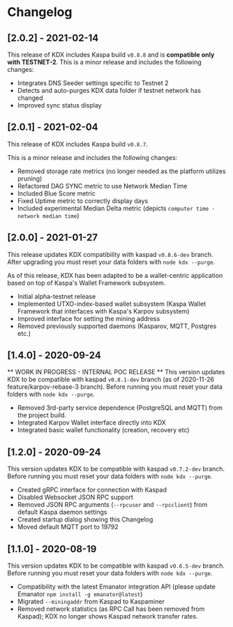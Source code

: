 # Changelog


## [2.0.2] - 2021-02-14
This release of KDX includes Kaspa build `v0.8.8` and is **compatible only with TESTNET-2**.
This is a minor release and includes the following changes:
- Integrates DNS Seeder settings specific to Testnet 2
- Detects and auto-purges KDX data folder if testnet network has changed
- Improved sync status display

## [2.0.1] - 2021-02-04
This release of KDX includes Kaspa build `v0.8.7`.

This is a minor release and includes the following changes:
- Removed storage rate metrics (no longer needed as the platform utilizes pruning)
- Refactored DAG SYNC metric to use Network Median Time
- Included Blue Score metric
- Fixed Uptime metric to correctly display days
- Included experimental Median Delta metric (depicts `computer time - network median time`)

## [2.0.0] - 2021-01-27
This release updates KDX compatibility with kaspad `v0.8.6-dev` branch.
After upgrading you must reset your data folders with `node kdx --purge`.

As of this release, KDX has been adapted to be a wallet-centric application based on top of Kaspa's Wallet Framework subsystem.

- Initial alpha-testnet release
- Implemented UTXO-index-based wallet subsystem (Kaspa Wallet Framework that interfaces with Kaspa's Karpov subsystem)
- Improved interface for setting the mining address
- Removed previously supported daemons (Kasparov, MQTT, Postgres etc.)

## [1.4.0] - 2020-09-24
** WORK IN PROGRESS - INTERNAL POC RELEASE **
This version updates KDX to be compatible with kaspad `v0.8.1-dev` branch (as of 2020-11-26 feature/karpov-rebase-3 branch). Before running you must reset your data folders with `node kdx --purge`.
- Removed 3rd-party service dependence (PostgreSQL and MQTT) from the project build.
- Integrated Karpov Wallet interface directly into KDX
- Integrated basic wallet functionality (creation, recovery etc)

## [1.2.0] - 2020-09-24
This version updates KDX to be compatible with kaspad `v0.7.2-dev` branch. Before running you must reset your data folders with `node kdx --purge`.

- Created gRPC interface for connection with Kaspad 
- Disabled Websocket JSON RPC support
- Removed JSON RPC arguments (`--rpcuser` and `--rpcclient`) from default Kaspa daemon settings
- Created startup dialog showing this Changelog
- Moved default MQTT port to 19792

## [1.1.0] - 2020-08-19
This version updates KDX to be compatible with kaspad `v0.6.5-dev` branch. Before running you must reset your data folders with `node kdx --purge`.

- Compatibility with the latest Emanator integration API (please update Emanator `npm install -g emanator@latest`)
- Migrated `--miningaddr` from Kaspad to Kaspaminer
- Removed network statistics (as RPC Call has been removed from Kaspad); KDX no longer shows Kaspad network transfer rates.

